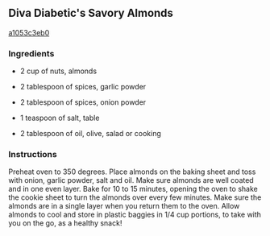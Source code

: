 ## Diva Diabetic's Savory Almonds

[a1053c3eb0](http://www.food.com/recipe/diva-diabetics-savory-almonds-429718)

### Ingredients

 - 2 cup of nuts, almonds

 - 2 tablespoon of spices, garlic powder

 - 2 tablespoon of spices, onion powder

 - 1 teaspoon of salt, table

 - 2 tablespoon of oil, olive, salad or cooking

### Instructions

Preheat oven to 350 degrees. Place almonds on the baking sheet and toss with onion, garlic powder, salt and oil. Make sure almonds are well coated and in one even layer. Bake for 10 to 15 minutes, opening the oven to shake the cookie sheet to turn the almonds over every few minutes. Make sure the almonds are in a single layer when you return them to the oven. Allow almonds to cool and store in plastic baggies in 1/4 cup portions, to take with you on the go, as a healthy snack!